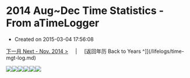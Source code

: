 # 2014 Aug~Dec Time Statistics -  From aTimeLogger

- Created on 2015-03-04 17:56:08

[下一月 Next - Nov. 2014 >](/lifelogs/2014/11/index.md) &nbsp; &nbsp; |  &nbsp; &nbsp; [返回年历 Back to Years ^]](/lifelogs/time-mgt-log.md)
<div style="word-wrap: break-word; -webkit-nbsp-mode: space; -webkit-line-break: after-white-space;"><img width="px" height="px" src="https://img.icehe.xyz/2014%2F08~12%20Time%20Statistics%20-%20%20From%20aTimeLogger/time_stat_201408.jpg" /><img width="px" height="px" src="https://img.icehe.xyz/2014%2F08~12%20Time%20Statistics%20-%20%20From%20aTimeLogger/time_stat_201409.jpg" /><img width="px" height="px" src="https://img.icehe.xyz/2014%2F08~12%20Time%20Statistics%20-%20%20From%20aTimeLogger/time_stat_201410.jpg" /><img width="px" height="px" src="https://img.icehe.xyz/2014%2F08~12%20Time%20Statistics%20-%20%20From%20aTimeLogger/time_stat_201411part1.jpg" /><img width="px" height="px" src="https://img.icehe.xyz/2014%2F08~12%20Time%20Statistics%20-%20%20From%20aTimeLogger/time_stat_201411part2.jpg" /><img width="px" height="px" src="https://img.icehe.xyz/2014%2F08~12%20Time%20Statistics%20-%20%20From%20aTimeLogger/time_stat_201412.jpg" /><br/></div>
